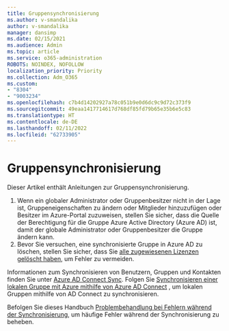 ```yaml
---
title: Gruppensynchronisierung
ms.author: v-smandalika
author: v-smandalika
manager: dansimp
ms.date: 02/15/2021
ms.audience: Admin
ms.topic: article
ms.service: o365-administration
ROBOTS: NOINDEX, NOFOLLOW
localization_priority: Priority
ms.collection: Adm_O365
ms.custom:
- "8304"
- "9003234"
ms.openlocfilehash: c7b4d14202927a78c051b9e0d6dc9c9d72c373f9
ms.sourcegitcommit: 49eaa1417714617d768df85fd79b65e35b6e5c83
ms.translationtype: HT
ms.contentlocale: de-DE
ms.lasthandoff: 02/11/2022
ms.locfileid: "62733905"
---
```

# <a name="group-sync"></a>Gruppensynchronisierung

Dieser Artikel enthält Anleitungen zur Gruppensynchronisierung.

1. Wenn ein globaler Administrator oder Gruppenbesitzer nicht in der Lage ist, Gruppeneigenschaften zu ändern oder Mitglieder hinzuzufügen oder Besitzer im Azure-Portal zuzuweisen, stellen Sie sicher, dass die Quelle der Berechtigung für die Gruppe Azure Active Directory (Azure AD) ist, damit der globale Administrator oder Gruppenbesitzer die Gruppe ändern kann.
2. Bevor Sie versuchen, eine synchronisierte Gruppe in Azure AD zu löschen, stellen Sie sicher, dass Sie [alle zugewiesenen Lizenzen gelöscht haben](https://docs.microsoft.com/azure/active-directory/enterprise-users/licensing-group-advanced), um Fehler zu vermeiden.

Informationen zum Synchronisieren von Benutzern, Gruppen und Kontakten finden Sie unter [Azure AD Connect Sync](https://docs.microsoft.com/azure/active-directory/hybrid/concept-azure-ad-connect-sync-user-and-contacts). Folgen Sie [Synchronisieren einer lokalen Gruppe mit Azure mithilfe von Azure AD Connect](https://docs.microsoft.com/azure/active-directory/hybrid/whatis-hybrid-identity?WT.mc_id=Portal-Microsoft_Azure_Support) , um lokalen Gruppen mithilfe von AD Connect zu synchronisieren.

Befolgen Sie dieses Handbuch [Problembehandlung bei Fehlern während der Synchronisierung](https://docs.microsoft.com/azure/active-directory/hybrid/tshoot-connect-sync-errors), um häufige Fehler während der Synchronisierung zu beheben.


